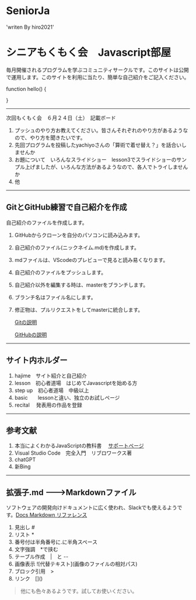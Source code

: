 # SeniorJa
'writen By hiro2021'
# シニアもくもく会　Javascript部屋
 毎月開催されるプログラムを学ぶコミュニティサークルです。このサイトは公開で運用します。このサイトを利用に当たり、簡単な自己紹介をご記入ください。


function hello() {
    
}

***
次回もくもく会　６月２４日（土）　記載ボード
1. プッシュのやり方お教えてください。皆さんそれぞれのやり方があるようなので、やり方を聞きたいです。
2. 先回プログラムを投稿したyachiyoさんの「算術で着せ替え？」を話合いしませんか
3. お題について　いろんなスライドショー　lesson3でスライドショーのサンプル上げましたが、いろんな方法があるようなので、各人でトライしませんか
4. 他 
***
## GitとGitHub練習で自己紹介を作成
自己紹介のファイルを作成します。
 1. GitHubからクローンを自分のパソコンに読み込みます。
 2. 自己紹介のファイル(ニックネイム.md)を作成します。
 3. mdファイルは、VScodeのプレビューで見ると読み易くなります。
 4. 自己紹介のファイルをプッシュします。
 5. 自己紹介以外を編集する時は、masterをブランチします。
 6. ブランチ名はファイル名にします。
 7. 修正物は、プルリクエストをしてmasterに統合します。

    [Gitの説明](https://github.com/furandon-pig/senior-programming-memo/blob/main/memo/git/git.md)

    [GitHubの説明](https://github.com/furandon-pig/senior-programming-memo/blob/main/memo/git/github.md)
*** 
## サイト内ホルダー 
1. hajime　サイト紹介と自己紹介
2. lesson　初心者道場　はじめてJavascriptを始める方
3. step up　初心者道場　中級以上　
4. basic　　lessonと違い、独立のお試しページ
5. recital 　発表用の作品を登録
***
## 参考文献
1. 本当によくわかるJavaScriptの教科書　
[サポートページ](http://isbn.sbcr.jp/95150)
2. Visual Studio Code　完全入門　リブロワークス著
3. chatGPT
4. 新Bing
***
## 拡張子.md --->Markdownファイル
ソフトウェアの開発向けドキュメントに広く使われ、Slackでも使えるようです。[Docs Markdown リファレンス](https://docs.microsoft.com/ja-jp/contribute/markdown-reference)
1. 見出し #　
2. リスト * 
3. 番号付は半角番号に.に半角スペース
4. 文字強調　*で挟む
5. テーブル作成　|　と --
6. 画像表示 ![代替テキスト]\(画像のファイルの相対パス)
7. ブロック引用　>
8. リンク　\[]()
>他にも色々あるようです。試してお使いください。
